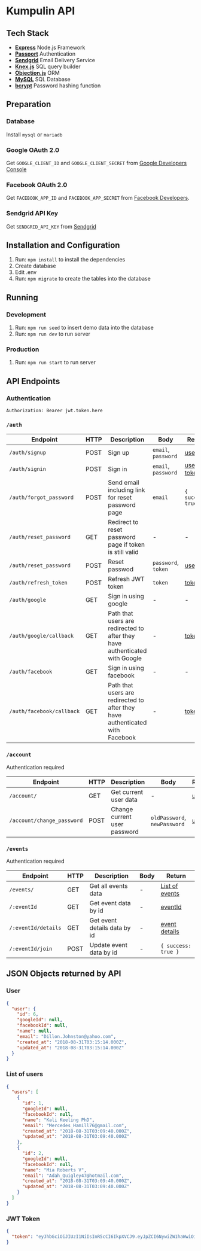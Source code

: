 # Kumpulin API

## Tech Stack

- [**Express**](https://expressjs.com/) Node.js Framework
- [**Passport**](http://www.passportjs.org/) Authentication
- [**Sendgrid**](https://sendgrid.com/) Email Delivery Service
- [**Knex.js**](https://knexjs.org/) SQL query builder
- [**Objection.js**](https://vincit.github.io/objection.js/) ORM
- [**MySQL**](https://www.mysql.com/) SQL Database
- [**bcrypt**](https://github.com/kelektiv/node.bcrypt.js) Password hashing function

## Preparation

### Database

Install `mysql` or `mariadb`

### Google OAuth 2.0

Get `GOOGLE_CLIENT_ID` and `GOOGLE_CLIENT_SECRET` from [Google Developers Console](https://console.developers.google.com/)

### Facebook OAuth 2.0

Get `FACEBOOK_APP_ID` and `FACEBOOK_APP_SECRET` from [Facebook Developers](https://developers.facebook.com/).

### Sendgrid API Key

Get `SENDGRID_API_KEY` from [Sendgrid](https://app.sendgrid.com/)

## Installation and Configuration

1. Run: `npm install` to install the dependencies
2. Create database
3. Edit .env
4. Run: `npm migrate` to create the tables into the database

## Running

### Development

1. Run: `npm run seed` to insert demo data into the database
2. Run: `npm run dev` to run server

### Production

1. Run: `npm run start` to run server

## API Endpoints

### Authentication

`Authorization: Bearer jwt.token.here`

### `/auth`

| Endpoint                  | HTTP | Description                                                                   | Body                | Return                             |
| ------------------------- | ---- | ----------------------------------------------------------------------------- | ------------------- | ---------------------------------- |
| `/auth/signup`            | POST | Sign up                                                                       | `email`, `password` | [user](#user)                      |
| `/auth/signin`            | POST | Sign in                                                                       | `email`, `password` | [user](#user), [token](#jwt-token) |
| `/auth/forgot_password`   | POST | Send email including link for reset password page                             | `email`             | `{ success: true }`                |
| `/auth/reset_password`    | GET  | Redirect to reset password page if token is still valid                       | -                   | -                                  |
| `/auth/reset_password`    | POST | Reset passwod                                                                 | `password`, `token` | [user](#user)                      |
| `/auth/refresh_token`     | POST | Refresh JWT token                                                             | `token`             | [token](#jwt-token)                |
| `/auth/google`            | GET  | Sign in using google                                                          | -                   | -                                  |
| `/auth/google/callback`   | GET  | Path that users are redirected to after they have authenticated with Google   | -                   | [token](#jwt-token)                |
| `/auth/facebook`          | GET  | Sign in using facebook                                                        | -                   | -                                  |
| `/auth/facebook/callback` | GET  | Path that users are redirected to after they have authenticated with Facebook | -                   | [token](#jwt-token)                |

### `/account`

Authentication required

| Endpoint                   | HTTP | Description                  | Body                         | Return        |
| -------------------------- | ---- | ---------------------------- | ---------------------------- | ------------- |
| `/account/`                | GET  | Get current user data        | -                            | [user](#user) |
| `/account/change_password` | POST | Change current user password | `oldPassword`, `newPassword` | [user](#user) |

### `/events`

Authentication required

| Endpoint            | HTTP   | Description                     | Body  | Return                       |
| ------------------- | ------ | ------------------------------- | ----- | ---------------------------  |
| `/events/`          | GET    | Get all events data             | -     | [List of events](#events)    |
| `/:eventId`         | GET    | Get event data by id            | -     | [eventId](#events)           |
| `/:eventId/details` | GET    | Get event details data by id    | -     | [event details](#events)     |
| `/:eventId/join`    | POST   | Update event data by id         | -     | `{ success: true }`          |

## JSON Objects returned by API

### User

```JSON
{
  "user": {
    "id": 6,
    "googleId": null,
    "facebookId": null,
    "name": null,
    "email": "Dillon.Johnston@yahoo.com",
    "created_at": "2018-08-31T03:15:14.000Z",
    "updated_at": "2018-08-31T03:15:14.000Z"
  }
}
```

### List of users

```JSON
{
  "users": [
    {
      "id": 1,
      "googleId": null,
      "facebookId": null,
      "name": "Kali Keeling PhD",
      "email": "Mercedes_Hamill76@gmail.com",
      "created_at": "2018-08-31T03:09:40.000Z",
      "updated_at": "2018-08-31T03:09:40.000Z"
    },
    {
      "id": 2,
      "googleId": null,
      "facebookId": null,
      "name": "Mia Roberts V",
      "email": "Adah_Quigley47@hotmail.com",
      "created_at": "2018-08-31T03:09:40.000Z",
      "updated_at": "2018-08-31T03:09:40.000Z"
    }
  ]
}
```

### JWT Token

```JSON
{
  "token": "eyJhbGciOiJIUzI1NiIsInR5cCI6IkpXVCJ9.eyJpZCI6NywiZW1haWwiOiJnaWJyYW5raHJpc25hcHV0cmFAZ21haWwuY29tIiwiaWF0IjoxNTM1Njg4MDA2LCJleHAiOjE1MzYyOTI4MDZ9.jwVZHCsGKb6pLlYR--qJlLAlo8zSdK9H7Nc5tlreTXc"
}
```
